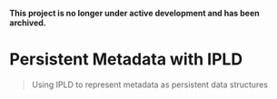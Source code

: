 **This project is no longer under active development and has been archived.**

# Persistent Metadata with IPLD

> Using IPLD to represent metadata as persistent data structures
